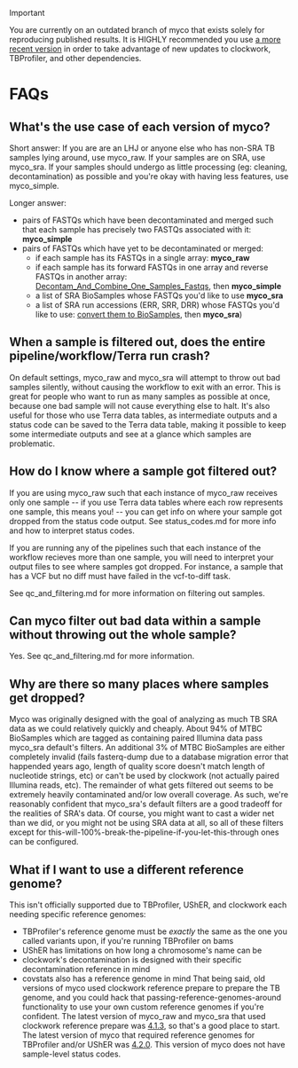 > [!IMPORTANT]  
> You are currently on an outdated branch of myco that exists solely for reproducing published results. It is HIGHLY recommended you use [a more recent version](https://github.com/aofarrel/myco) in order to take advantage of new updates to clockwork, TBProfiler, and other dependencies.

# FAQs

## What's the use case of each version of myco?
Short answer: If you are are an LHJ or anyone else who has non-SRA TB samples lying around, use myco_raw. If your samples are on SRA, use myco_sra. If your samples should undergo as little processing (eg: cleaning, decontamination) as possible and you're okay with having less features, use myco_simple.

Longer answer:
* pairs of FASTQs which have been decontaminated and merged such that each sample has precisely two FASTQs associated with it: **myco_simple** 
 * pairs of FASTQs which have yet to be decontaminated or merged: 
     * if each sample has its FASTQs in a single array: **myco_raw** 
     * if each sample has its forward FASTQs in one array and reverse FASTQs in another array: [Decontam_And_Combine_One_Samples_Fastqs](https://dockstore.org/workflows/github.com/aofarrel/clockwork-wdl/Decontam_And_Combine_One_Samples_Fastqs), then **myco_simple** 
     * a list of SRA BioSamples whose FASTQs you'd like to use **myco_sra** 
     * a list of SRA run accessions (ERR, SRR, DRR) whose FASTQs you'd like to use: [convert them to BioSamples](https://dockstore.org/workflows/github.com/aofarrel/SRANWRP/get_biosample_accessions_from_run_accessions:main?tab=info), then **myco_sra**)   


## When a sample is filtered out, does the entire pipeline/workflow/Terra run crash?
On default settings, myco_raw and myco_sra will attempt to throw out bad samples silently, without causing the workflow to exit with an error. This is great for people who want to run as many samples as possible at once, because one bad sample will not cause everything else to halt. It's also useful for those who use Terra data tables, as intermediate outputs and a status code can be saved to the Terra data table, making it possible to keep some intermediate outputs and see at a glance which samples are problematic.

## How do I know where a sample got filtered out?
If you are using myco_raw such that each instance of myco_raw receives only one sample -- if you use Terra data tables where each row represents one sample, this means you! -- you can get info on where your sample got dropped from the status code output. See status_codes.md for more info and how to interpret status codes.

If you are running any of the pipelines such that each instance of the workflow recieves more than one sample, you will need to interpret your output files to see where samples got dropped. For instance, a sample that has a VCF but no diff must have failed in the vcf-to-diff task.

See qc_and_filtering.md for more information on filtering out samples.

## Can myco filter out bad data within a sample without throwing out the whole sample?
Yes. See qc_and_filtering.md for more information.

## Why are there so many places where samples get dropped?
Myco was originally designed with the goal of analyzing as much TB SRA data as we could relatively quickly and cheaply. About 94% of MTBC BioSamples which are tagged as containing paired Illumina data pass myco_sra default's filters. An additional 3% of MTBC BioSamples are either completely invalid (fails fasterq-dump due to a database migration error that happended years ago, length of quality score doesn't match length of nucleotide strings, etc) or can't be used by clockwork (not actually paired Illumina reads, etc). The remainder of what gets filtered out seems to be extremely heavily contaminated and/or low overall coverage. As such, we're reasonably confident that myco_sra's default filters are a good tradeoff for the realities of SRA's data. Of course, you might want to cast a wider net than we did, or you might not be using SRA data at all, so all of these filters except for this-will-100%-break-the-pipeline-if-you-let-this-through ones can be configured.

## What if I want to use a different reference genome?
This isn't officially supported due to TBProfiler, UShER, and clockwork each needing specific reference genomes:
* TBProfiler's reference genome must be *exactly* the same as the one you called variants upon, if you're running TBProfiler on bams
* UShER has limitations on how long a chromosome's name can be
* clockwork's decontamination is designed with their specific decontamination reference in mind
* covstats also has a reference genome in mind
That being said, old versions of myco used clockwork reference prepare to prepare the TB genome, and you could hack that passing-reference-genomes-around functionality to use your own custom reference genomes if you're confident. The latest version of myco_raw and myco_sra that used clockwork reference prepare was [4.1.3](https://github.com/aofarrel/myco/releases/tag/4.1.3), so that's a good place to start. The latest version of myco that required reference genomes for TBProfiler and/or UShER was [4.2.0](https://github.com/aofarrel/myco/releases/tag/4.2.0). This version of myco does not have sample-level status codes.
